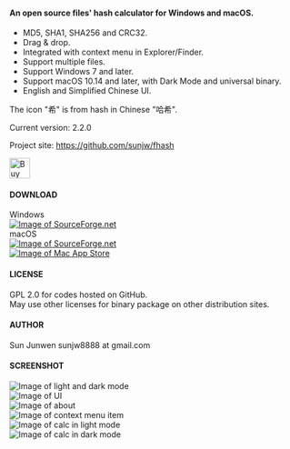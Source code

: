 #### An open source files' hash calculator for Windows and macOS.
 * MD5, SHA1, SHA256 and CRC32.
 * Drag & drop.
 * Integrated with context menu in Explorer/Finder.
 * Support multiple files.
 * Support Windows 7 and later.
 * Support macOS 10.14 and later, with Dark Mode and universal binary.
 * English and Simplified Chinese UI.

The icon "希" is from hash in Chinese "哈希".   
   
Current version: 2.2.0

Project site: https://github.com/sunjw/fhash

<a href="https://ko-fi.com/Y8Y72L3FZ"><img src="https://cdn.ko-fi.com/cdn/kofi4.png?v=2" alt="Buy Me a Coffee at ko-fi.com" height="36"></a>

#### DOWNLOAD
Windows   
[![Image of SourceForge.net](https://raw.githubusercontent.com/sunjw/fhash/master/doc/sflogo.png)](https://sourceforge.net/projects/fhash/files/2.2.0/win/)   
macOS   
[![Image of SourceForge.net](https://raw.githubusercontent.com/sunjw/fhash/master/doc/sflogo.png)](https://sourceforge.net/projects/fhash/files/2.2.0/macOS/)   
[![Image of Mac App Store](https://raw.githubusercontent.com/sunjw/fhash/master/doc/Download_on_the_Mac_App_Store_Badge_US-UK_165x40.png)](https://itunes.apple.com/us/app/fhash/id1055555711?mt=12)

#### LICENSE
GPL 2.0 for codes hosted on GitHub.   
May use other licenses for binary package on other distribution sites.

#### AUTHOR
Sun Junwen sunjw8888 at gmail.com

#### SCREENSHOT
![Image of light and dark mode](https://raw.githubusercontent.com/sunjw/fhash/master/doc/mac_new_progress_joint.png)   
![Image of UI](https://raw.githubusercontent.com/sunjw/fhash/master/doc/mac_ui.jpg)   
![Image of about](https://raw.githubusercontent.com/sunjw/fhash/master/doc/mac_about.jpg)   
![Image of context menu item](https://raw.githubusercontent.com/sunjw/fhash/master/doc/mac_context_menu_item.jpg)   
![Image of calc in light mode](https://raw.githubusercontent.com/sunjw/fhash/master/doc/mac_new_progress_light.png)   
![Image of calc in dark mode](https://raw.githubusercontent.com/sunjw/fhash/master/doc/mac_new_progress_dark.png)   
